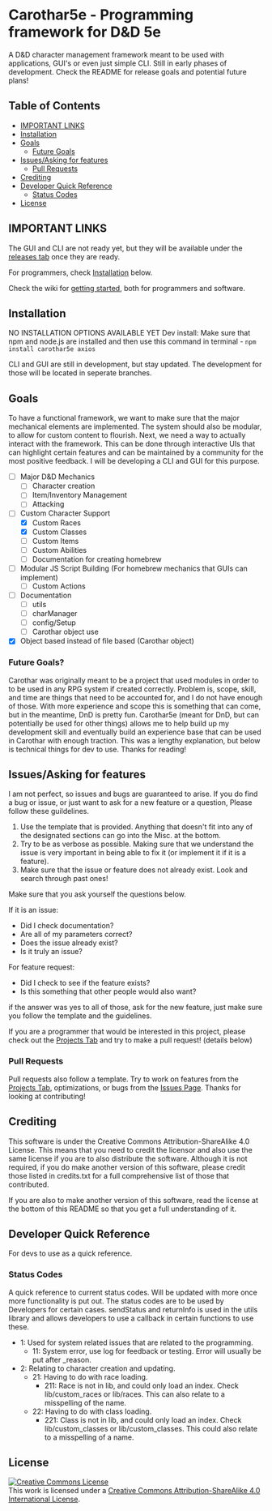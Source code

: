 # Carothar5e - Programming framework for D&D 5e
A D&amp;D character management framework meant to be used with applications, GUI's or even just simple CLI. Still in early phases of development. Check the README for release goals and potential future plans!

## Table of Contents
- [IMPORTANT LINKS](#important-links)
- [Installation](#installation)
- [Goals](#goals)
    - [Future Goals](#future-goals)
- [Issues/Asking for features](#issuesasking-for-features)
    - [Pull Requests](#pull-requests)
- [Crediting](#crediting)
- [Developer Quick Reference](#developer-quick-reference)
    - [Status Codes](#status-codes)
- [License](#license)

## IMPORTANT LINKS
The GUI and CLI are not ready yet, but they will be available under the [releases tab](https://github.com/toastielad/Carothar-5e/releases) once they are ready.

For programmers, check [Installation](#installation) below.

Check the wiki for [getting started](https://github.com/toastielad/Carothar-5e/wiki), both for programmers and software.

## Installation
NO INSTALLATION OPTIONS AVAILABLE YET
Dev install: Make sure that npm and node.js are installed and then use this command in terminal - `npm install carothar5e axios`

CLI and GUI are still in development, but stay updated. The development for those will be located in seperate branches.

## Goals
To have a functional framework, we want to make sure that the major mechanical elements are implemented. The system should also be modular, to allow for custom content to flourish. Next, we need a way to actually interact with the framework. This can be done through interactive UIs that can highlight certain features and can be maintained by a community for the most positive feedback. I will be developing a CLI and GUI for this purpose.

- [ ] Major D&D Mechanics
    - [ ] Character creation
    - [ ] Item/Inventory Management
    - [ ] Attacking
- [ ] Custom Character Support
    - [x] Custom Races
    - [x] Custom Classes
    - [ ] Custom Items
    - [ ] Custom Abilities
    - [ ] Documentation for creating homebrew
- [ ] Modular JS Script Building (For homebrew mechanics that GUIs can implement)
    - [ ] Custom Actions
- [ ] Documentation
    - [ ] utils
    - [ ] charManager
    - [ ] config/Setup
    - [ ] Carothar object use
- [x] Object based instead of file based (Carothar object)

### Future Goals?
Carothar was originally meant to be a project that used modules in order to to be used in any RPG system if created correctly. Problem is, scope, skill, and time are things that need to be accounted for, and I do not have enough of those. With more experience and scope this is something that can come, but in the meantime, DnD is pretty fun. Carothar5e (meant for DnD, but can potentially be used for other things) allows me to help build up my development skill and eventually build an experience base that can be used in Carothar with enough traction. This was a lengthy explanation, but below is technical things for dev to use. Thanks for reading!

## Issues/Asking for features
I am not perfect, so issues and bugs are guaranteed to arise. If you do find a bug or issue, or just want to ask for a new feature or a question, Please follow these guildelines.

1. Use the template that is provided. Anything that doesn't fit into any of the designated sections can go into the Misc. at the bottom.
2. Try to be as verbose as possible. Making sure that we understand the issue is very important in being able to fix it (or implement it if it is a feature).
3. Make sure that the issue or feature does not already exist. Look and search through past ones!

Make sure that you ask yourself the questions below.

If it is an issue:
- Did I check documentation?
- Are all of my parameters correct?
- Does the issue already exist?
- Is it truly an issue?

For feature request:
- Did I check to see if the feature exists?
- Is this something that other people would also want?

if the answer was yes to all of those, ask for the new feature, just make sure you follow the template and the guidelines.

If you are a programmer that would be interested in this project, please check out the [Projects Tab](https://github.com/toastielad/Carothar-5e/projects?type=beta) and try to make a pull request! (details below)

### Pull Requests
Pull requests also follow a template. Try to work on features from the [Projects Tab](https://github.com/toastielad/Carothar-5e/projects?type=beta), optimizations, or bugs from the [Issues Page](https://github.com/toastielad/Carothar-5e/issues). Thanks for looking at contributing!

## Crediting
This software is under the Creative Commons Attribution-ShareAlike 4.0 License. This means that you need to credit the licensor and also use the same license if you are to also distribute the software. Although it is not required, if you do make another version of this software, please credit those listed in credits.txt for a full comprehensive list of those that contributed.

If you are also to make another version of this software, read the license at the bottom of this README so that you get a full understanding of it.

## Developer Quick Reference
For devs to use as a quick reference.

### Status Codes
A quick reference to current status codes. Will be updated with more once more functionality is put out. The status codes are to be used by Developers for certain cases.
sendStatus and returnInfo is used in the utils library and allows developers to use a callback in certain functions to use these.
- 1: Used for system related issues that are related to the programming.
    - 11: System error, use log for feedback or testing. Error will usually be put after _reason.
- 2: Relating to character creation and updating.
    - 21: Having to do with race loading.
        - 211: Race is not in lib, and could only load an index. Check lib/custom_races or lib/races. This can also relate to a misspelling of the name.
    - 22: Having to do with class loading.
        - 221: Class is not in lib, and could only load an index. Check lib/custom_classes or lib/custom_classes. This could also relate to a misspelling of a name.

## License
<a rel="license" href="http://creativecommons.org/licenses/by-sa/4.0/"><img alt="Creative Commons License" style="border-width:0" src="https://i.creativecommons.org/l/by-sa/4.0/88x31.png" /></a><br />This work is licensed under a <a rel="license" href="http://creativecommons.org/licenses/by-sa/4.0/">Creative Commons Attribution-ShareAlike 4.0 International License</a>.